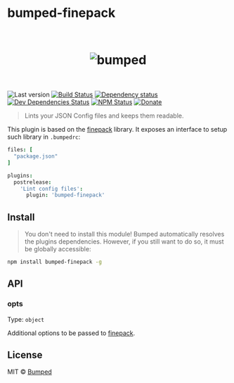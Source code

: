 # bumped-finepack

<h1 align="center">
  <br>
  <img src="http://i.imgur.com/DmMbFwL.png" alt="bumped">
  <br>
  <br>
</h1>

![Last version](https://img.shields.io/github/tag/Bumped/bumped-finepack.svg?style=flat-square)
[![Build Status](http://img.shields.io/travis/Bumped/bumped-finepack/master.svg?style=flat-square)](https://travis-ci.org/Bumped/bumped-finepack)
[![Dependency status](http://img.shields.io/david/Bumped/bumped-finepack.svg?style=flat-square)](https://david-dm.org/Bumped/bumped-finepack)
[![Dev Dependencies Status](http://img.shields.io/david/dev/Bumped/bumped-finepack.svg?style=flat-square)](https://david-dm.org/Bumped/bumped-finepack#info=devDependencies)
[![NPM Status](http://img.shields.io/npm/dm/bumped-finepack.svg?style=flat-square)](https://www.npmjs.org/package/bumped-finepack)
[![Donate](https://img.shields.io/badge/donate-paypal-blue.svg?style=flat-square)](https://paypal.me/kikobeats)

> Lints your JSON Config files and keeps them readable.

This plugin is based on the [finepack](https://github.com/Kikobeats/finepack) library. It exposes an interface to setup such library in <code>.bumpedrc</code>:

```cson
files: [
  "package.json"
]

plugins:
  postrelease:
    'Lint config files':
      plugin: 'bumped-finepack'
```


## Install

> You don't need to install this module! Bumped automatically resolves the plugins dependencies. However, if you still want to do so, it must be globally accessible:

```bash
npm install bumped-finepack -g
```

## API

### opts

Type: `object`

Additional options to be passed to [finepack](https://github.com/Kikobeats/finepack).

## License

MIT © [Bumped]()
